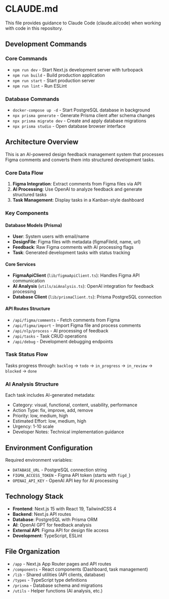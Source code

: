 # CLAUDE.md

This file provides guidance to Claude Code (claude.ai/code) when working with code in this repository.

## Development Commands

### Core Commands
- `npm run dev` - Start Next.js development server with turbopack
- `npm run build` - Build production application
- `npm run start` - Start production server
- `npm run lint` - Run ESLint

### Database Commands
- `docker-compose up -d` - Start PostgreSQL database in background
- `npx prisma generate` - Generate Prisma client after schema changes
- `npx prisma migrate dev` - Create and apply database migrations
- `npx prisma studio` - Open database browser interface

## Architecture Overview

This is an AI-powered design feedback management system that processes Figma comments and converts them into structured development tasks.

### Core Data Flow
1. **Figma Integration**: Extract comments from Figma files via API
2. **AI Processing**: Use OpenAI to analyze feedback and generate structured tasks
3. **Task Management**: Display tasks in a Kanban-style dashboard

### Key Components

#### Database Models (Prisma)
- **User**: System users with email/name
- **DesignFile**: Figma files with metadata (figmaFileId, name, url)
- **Feedback**: Raw Figma comments with AI processing flags
- **Task**: Generated development tasks with status tracking

#### Core Services
- **FigmaApiClient** (`lib/figmaApiClient.ts`): Handles Figma API communication
- **AI Analysis** (`utils/aiAnalysis.ts`): OpenAI integration for feedback processing
- **Database Client** (`lib/prismaClient.ts`): Prisma PostgreSQL connection

#### API Routes Structure
- `/api/figma/comments` - Fetch comments from Figma
- `/api/figma/import` - Import Figma file and process comments
- `/api/nlp/process` - AI processing of feedback
- `/api/tasks` - Task CRUD operations
- `/api/debug` - Development debugging endpoints

### Task Status Flow
Tasks progress through: `backlog` -> `todo` -> `in_progress` -> `in_review` -> `blocked` -> `done`

### AI Analysis Structure
Each task includes AI-generated metadata:
- Category: visual, functional, content, usability, performance
- Action Type: fix, improve, add, remove
- Priority: low, medium, high
- Estimated Effort: low, medium, high
- Urgency: 1-10 scale
- Developer Notes: Technical implementation guidance

## Environment Configuration

Required environment variables:
- `DATABASE_URL` - PostgreSQL connection string
- `FIGMA_ACCESS_TOKEN` - Figma API token (starts with `figd_`)
- `OPENAI_API_KEY` - OpenAI API key for AI processing

## Technology Stack

- **Frontend**: Next.js 15 with React 19, TailwindCSS 4
- **Backend**: Next.js API routes
- **Database**: PostgreSQL with Prisma ORM
- **AI**: OpenAI GPT for feedback analysis
- **External API**: Figma API for design file access
- **Development**: TypeScript, ESLint

## File Organization

- `/app` - Next.js App Router pages and API routes
- `/components` - React components (Dashboard, task management)
- `/lib` - Shared utilities (API clients, database)
- `/types` - TypeScript type definitions
- `/prisma` - Database schema and migrations
- `/utils` - Helper functions (AI analysis, etc.)